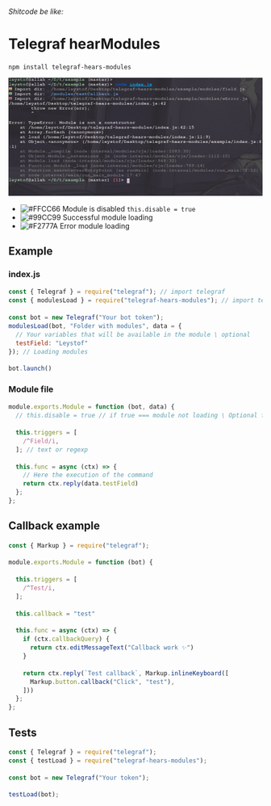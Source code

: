 ###### Shitcode be like:
# Telegraf hearModules
`npm install telegraf-hears-modules`

![example](https://github.com/leystof/telegraf-hears-modules/blob/master/example/example.png)
- ![#FFCC66](https://via.placeholder.com/15/FFCC66/000000?text=+) Module is disabled `this.disable = true`
- ![#99CC99](https://via.placeholder.com/15/99CC99/000000?text=+) Successful module loading
- ![#F2777A](https://via.placeholder.com/15/F2777A/000000?text=+) Error module loading
## Example
### index.js
```javascript
const { Telegraf } = require("telegraf"); // import telegraf
const { modulesLoad } = require("telegraf-hears-modules"); // import telegraf-hears-modules

const bot = new Telegraf("Your bot token");
modulesLoad(bot, "Folder with modules", data = {
  // Your variables that will be available in the module \ optional
  testField: "Leystof"
}); // Loading modules

bot.launch()
```
### Module file
```javascript
module.exports.Module = function (bot, data) {
  // this.disable = true // if true === module not loading \ Optional field

  this.triggers = [
    /^Field/i,
  ]; // text or regexp

  this.func = async (ctx) => {
    // Here the execution of the command
    return ctx.reply(data.testField)
  };
};
```

## Callback example
```javascript
const { Markup } = require("telegraf");

module.exports.Module = function (bot) {

  this.triggers = [
    /^Test/i,
  ];

  this.callback = "test"

  this.func = async (ctx) => {
    if (ctx.callbackQuery) {
      return ctx.editMessageText("Callback work ✨")
    }

    return ctx.reply(`Test callback`, Markup.inlineKeyboard([
      Markup.button.callback("Click", "test"),
    ]))
  };
};
```
## Tests
```javascript
const { Telegraf } = require("telegraf");
const { testLoad } = require("telegraf-hears-modules");

const bot = new Telegraf("Your token");

testLoad(bot);
```